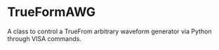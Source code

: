 # TrueFormAWG
 A class to control a TrueFrom arbitrary waveform generator via Python through VISA commands.
